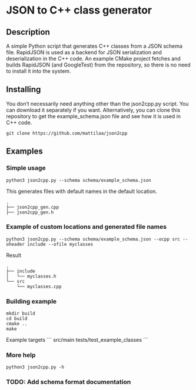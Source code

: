 # JSON to C++ class generator
## Description
A simple Python script that generates C++ classes from a JSON schema file. RapidJSON is used as a backend for JSON serialization and deserialization in the C++ code. An example CMake project fetches and builds RapidJSON (and GoogleTest) from the repository, so there is no need to install it into the system.

## Installing
You don’t necessarily need anything other than the json2cpp.py script. You can download it separately if you want. Alternatively, you can clone this repository to get the example_schema.json file and see how it is used in C++ code.

```
git clone https://github.com/mattilaa/json2cpp
```
## Examples

### Simple usage
```
python3 json2cpp.py --schema schema/example_schema.json
```
This generates files with default names in the default location.
```
.
├── json2cpp_gen.cpp
├── json2cpp_gen.h
```
### Example of custom locations and generated file names
```
python3 json2cpp.py --schema schema/example_schema.json --ocpp src --oheader include --ofile myclasses
```
Result
```
.
├── include
│   └── myclasses.h
└── src
    └── myclasses.cpp
```
### Building example
```
mkdir build
cd build
cmake ..
make
```
Example targets
´´´
src/main
tests/test_example_classes
´´´
### More help
```
python3 json2cpp.py -h
```

### TODO: Add schema format documentation
